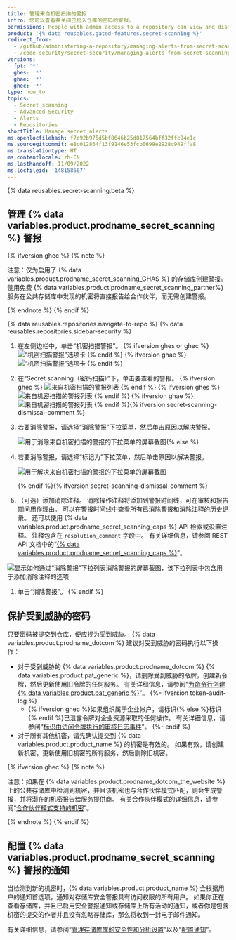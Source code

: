 ```yaml
---
title: 管理来自机密扫描的警报
intro: 您可以查看并关闭已检入仓库的密码的警报。
permissions: People with admin access to a repository can view and dismiss alerts.
product: '{% data reusables.gated-features.secret-scanning %}'
redirect_from:
  - /github/administering-a-repository/managing-alerts-from-secret-scanning
  - /code-security/secret-security/managing-alerts-from-secret-scanning
versions:
  fpt: '*'
  ghes: '*'
  ghae: '*'
  ghec: '*'
type: how_to
topics:
  - Secret scanning
  - Advanced Security
  - Alerts
  - Repositories
shortTitle: Manage secret alerts
ms.openlocfilehash: f7c92b975d5bf8646b25d817564bff32ffc94e1c
ms.sourcegitcommit: e8c012864f13f9146e53fcb0699e2928c949ffa8
ms.translationtype: HT
ms.contentlocale: zh-CN
ms.lasthandoff: 11/09/2022
ms.locfileid: '148158667'
---
```

{% data reusables.secret-scanning.beta %}

## 管理 {% data variables.product.prodname_secret_scanning %} 警报

{% ifversion ghec %} {% note %}

注意：仅为启用了 {% data variables.product.prodname_secret_scanning_GHAS %} 的存储库创建警报。 使用免费 {% data variables.product.prodname_secret_scanning_partner%} 服务在公共存储库中发现的机密将直接报告给合作伙伴，而无需创建警报。

{% endnote %} {% endif %}

{% data reusables.repositories.navigate-to-repo %} {% data reusables.repositories.sidebar-security %}
1. 在左侧边栏中，单击“机密扫描警报”。
   {% ifversion ghes or ghec %} ![“机密扫描警报”选项卡](/assets/images/help/repository/sidebar-secrets.png) {% endif %} {% ifversion ghae %} ![“机密扫描警报”选项卡](/assets/images/enterprise/github-ae/repository/sidebar-secrets-ghae.png) {% endif %}
1. 在“Secret scanning（密码扫描）”下，单击要查看的警报。
   {% ifversion ghec %} ![来自机密扫描的警报列表](/assets/images/help/repository/secret-scanning-click-alert.png) {% endif %} {% ifversion ghes %} ![来自机密扫描的警报列表](/assets/images/help/repository/secret-scanning-click-alert-ghe.png) {% endif %} {% ifversion ghae %} ![来自机密扫描的警报列表](/assets/images/enterprise/github-ae/repository/secret-scanning-click-alert-ghae.png) {% endif %}{% ifversion secret-scanning-dismissal-comment %}
1. 若要消除警报，请选择“消除警报”下拉菜单，然后单击原因以解决警报。

   ![用于消除来自机密扫描的警报的下拉菜单的屏幕截图](/assets/images/help/repository/secret-scanning-dismiss-alert.png){% else %}
1. 若要消除警报，请选择“标记为”下拉菜单，然后单击原因以解决警报。 
  
   ![用于解决来自机密扫描的警报的下拉菜单的屏幕截图](/assets/images/enterprise/3.2/repository/secret-scanning-resolve-alert-ghe.png)

   {% endif %}{% ifversion secret-scanning-dismissal-comment %}
1. （可选）添加消除注释。 消除操作注释将添加到警报时间线，可在审核和报告期间用作理由。 可以在警报时间线中查看所有已消除警报和消除注释的历史记录。 还可以使用 {% data variables.product.prodname_secret_scanning_caps %} API 检索或设置注释。 注释包含在 `resolution_comment` 字段中。 有关详细信息，请参阅 REST API 文档中的“[{% data variables.product.prodname_secret_scanning_caps %}](/rest/secret-scanning#update-a-secret-scanning-alert)”。

  ![显示如何通过“消除警报”下拉列表消除警报的屏幕截图，该下拉列表中包含用于添加消除注释的选项](/assets/images/help/repository/secret-scanning-dismissal-comment.png)

1. 单击“消除警报”。
{% endif %}

## 保护受到威胁的密码

只要密码被提交到仓库，便应视为受到威胁。 {% data variables.product.prodname_dotcom %} 建议对受到威胁的密码执行以下操作：

- 对于受到威胁的 {% data variables.product.prodname_dotcom %} {% data variables.product.pat_generic %}，请删除受到威胁的令牌，创建新令牌，然后更新使用旧令牌的任何服务。 有关详细信息，请参阅“[为命令行创建 {% data variables.product.pat_generic %}](/github/authenticating-to-github/creating-a-personal-access-token-for-the-command-line)”。
{%- ifversion token-audit-log %}
  - {% ifversion ghec %}如果组织属于企业帐户，请标识{% else %}标识{% endif %}已泄露令牌对企业资源采取的任何操作。 有关详细信息，请参阅“[标识由访问令牌执行的审核日志事件](/admin/monitoring-activity-in-your-enterprise/reviewing-audit-logs-for-your-enterprise/identifying-audit-log-events-performed-by-an-access-token)”。
{%- endif %}
- 对于所有其他机密，请先确认提交到 {% data variables.product.product_name %} 的机密是有效的。 如果有效，请创建新机密，更新使用旧机密的所有服务，然后删除旧机密。

{% ifversion ghec %} {% note %}

注意：如果在 {% data variables.product.prodname_dotcom_the_website %} 上的公共存储库中检测到机密，并且该机密也与合作伙伴模式匹配，则会生成警报，并将潜在的机密报告给服务提供商。 有关合作伙伴模式的详细信息，请参阅“[合作伙伴模式支持的机密](/code-security/secret-scanning/secret-scanning-patterns#supported-secrets-for-partner-patterns)”。

{% endnote %} {% endif %}

## 配置 {% data variables.product.prodname_secret_scanning %} 警报的通知

当检测到新的机密时，{% data variables.product.product_name %} 会根据用户的通知首选项，通知对存储库安全警报具有访问权限的所有用户。 如果你正在查看存储库，并且已启用安全警报通知或存储库上所有活动的通知，或者你是包含机密的提交的作者并且没有忽略存储库，那么将收到一封电子邮件通知。

有关详细信息，请参阅“[管理存储库库的安全性和分析设置](/github/administering-a-repository/managing-security-and-analysis-settings-for-your-repository#granting-access-to-security-alerts)”以及“[配置通知](/github/managing-subscriptions-and-notifications-on-github/configuring-notifications#configuring-your-watch-settings-for-an-individual-repository)”。
